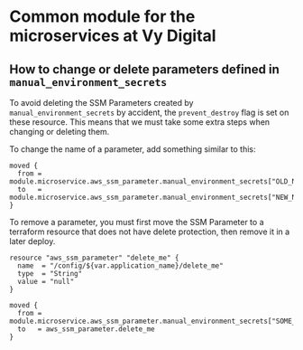 # Common module for the microservices at Vy Digital

## How to change or delete parameters defined in `manual_environment_secrets`

To avoid deleting the SSM Parameters created by `manual_environment_secrets` by accident, the `prevent_destroy` flag is set on these resource. This means that we must take some extra steps when changing or deleting them.

To change the name of a parameter, add something similar to this:

```hcl
moved {
  from = module.microservice.aws_ssm_parameter.manual_environment_secrets["OLD_NAME"]
  to   = module.microservice.aws_ssm_parameter.manual_environment_secrets["NEW_NAME"]
}
```

To remove a parameter, you must first move the SSM Parameter to a terraform resource that does not have delete protection, then remove it in a later deploy.

```hcl
resource "aws_ssm_parameter" "delete_me" {
  name  = "/config/${var.application_name}/delete_me"
  type  = "String"
  value = "null"
}

moved {
  from = module.microservice.aws_ssm_parameter.manual_environment_secrets["SOME_PARAMETER"]
  to   = aws_ssm_parameter.delete_me
}
```
